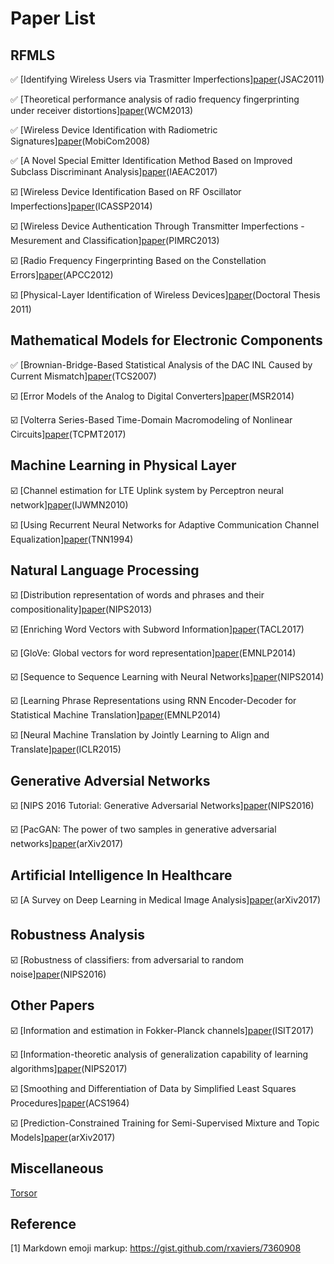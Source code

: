 # Paper List

## RFMLS

:white_check_mark: [Identifying Wireless Users via Trasmitter Imperfections][paper](http://ieeexplore.ieee.org/document/5963165/)(JSAC2011)

:white_check_mark: [Theoretical performance analysis of radio frequency fingerprinting under receiver distortions][paper](http://onlinelibrary.wiley.com/doi/10.1002/wcm.2386/abstract)(WCM2013)

:white_check_mark: [Wireless Device Identification with Radiometric Signatures][paper](http://www.winlab.rutgers.edu/~gruteser/papers/brik_paradis.pdf)(MobiCom2008)

:white_check_mark: [A Novel Special Emitter Identification Method Based on Improved Subclass Discriminant Analysis][paper](http://ieeexplore.ieee.org/document/8053988/)(IAEAC2017)

:ballot_box_with_check: [Wireless Device Identification Based on RF Oscillator Imperfections][paper](http://ieeexplore.ieee.org/document/6854086/)(ICASSP2014)

:ballot_box_with_check: [Wireless Device Authentication Through Transmitter Imperfections - Mesurement and Classification][paper](http://ieeexplore.ieee.org/document/6666187/)(PIMRC2013)

:ballot_box_with_check: [Radio Frequency Fingerprinting Based on the Constellation Errors][paper](http://ieeexplore.ieee.org/document/6388238/)(APCC2012)

:ballot_box_with_check: [Physical-Layer Identification of Wireless Devices][paper](https://www.research-collection.ethz.ch/bitstream/handle/20.500.11850/72822/eth-2868-02.pdf)(Doctoral Thesis 2011)

## Mathematical Models for Electronic Components

:white_check_mark: [Brownian-Bridge-Based Statistical Analysis of the DAC INL Caused by Current Mismatch][paper](http://ieeexplore.ieee.org/document/4100875/)(TCS2007)

:ballot_box_with_check: [Error Models of the Analog to Digital Converters][paper](http://www.measurement.sk/2014/Michaeli.pdf)(MSR2014)

:ballot_box_with_check: [Volterra Series-Based Time-Domain Macromodeling of Nonlinear Circuits][paper](http://ieeexplore.ieee.org/document/7763759/)(TCPMT2017)

## Machine Learning in Physical Layer

:ballot_box_with_check: [Channel estimation for LTE Uplink system by Perceptron neural network][paper](https://www.researchgate.net/publication/45937461_Channel_estimation_for_LTE_Uplink_system_by_Perceptron_neural_network)(IJWMN2010)

:ballot_box_with_check: [Using Recurrent Neural Networks for Adaptive Communication Channel Equalization][paper](http://ieeexplore.ieee.org/document/279190/)(TNN1994)

## Natural Language Processing

:ballot_box_with_check: [Distribution representation of words and phrases and their compositionality][paper](https://arxiv.org/abs/1310.4546)(NIPS2013)

:ballot_box_with_check: [Enriching Word Vectors with Subword Information][paper](https://arxiv.org/abs/1607.04606)(TACL2017)

:ballot_box_with_check: [GloVe: Global vectors for word representation][paper](https://nlp.stanford.edu/pubs/glove.pdf)(EMNLP2014)

:ballot_box_with_check: [Sequence to Sequence Learning with Neural Networks][paper](https://arxiv.org/abs/1409.3215)(NIPS2014)

:ballot_box_with_check: [Learning Phrase Representations using RNN Encoder-Decoder for Statistical Machine Translation][paper](https://arxiv.org/abs/1406.1078)(EMNLP2014)

:ballot_box_with_check: [Neural Machine Translation by Jointly Learning to Align and Translate][paper](https://arxiv.org/abs/1409.0473)(ICLR2015)

## Generative Adversial Networks

:ballot_box_with_check: [NIPS 2016 Tutorial: Generative Adversarial Networks][paper](https://arxiv.org/abs/1701.00160)(NIPS2016)

:ballot_box_with_check: [PacGAN: The power of two samples in generative adversarial networks][paper](https://arxiv.org/pdf/1712.04086)(arXiv2017)

## Artificial Intelligence In Healthcare

:ballot_box_with_check: [A Survey on Deep Learning in Medical Image Analysis][paper](https://arxiv.org/pdf/1702.05747.pdf)(arXiv2017)

## Robustness Analysis

:ballot_box_with_check: [Robustness of classifiers: from adversarial to random noise][paper](https://arxiv.org/abs/1608.08967)(NIPS2016)

## Other Papers

☑️ [Information and estimation in Fokker-Planck channels][paper](https://arxiv.org/abs/1702.03656)(ISIT2017)

☑️ [Information-theoretic analysis of generalization capability of learning algorithms][paper](https://arxiv.org/abs/1705.07809)(NIPS2017)

:ballot_box_with_check: [Smoothing and Differentiation of Data by Simplified Least Squares Procedures][paper](https://pubs.acs.org/doi/abs/10.1021/ac60214a047)(ACS1964)

:ballot_box_with_check: [Prediction-Constrained Training for Semi-Supervised Mixture and Topic Models][paper](https://arxiv.org/abs/1707.07341)(arXiv2017)

## Miscellaneous

[Torsor](http://math.ucr.edu/home/baez/torsors.html)



## Reference

[1] Markdown emoji markup: https://gist.github.com/rxaviers/7360908